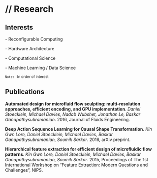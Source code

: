 # // Research

## Interests
\- Reconfigurable Computing

\- Hardware Architecture

\- Computational Science

\- Machine Learning / Data Science

<small>`Note: ` In order of interest </small>

## Publications

**Automated design for microfluid flow sculpting: multi-resolution approaches, efficient encoding, and GPU implementation**. *Daniel Stoecklein, Michael Davies, Nadab Wubshet, Jonathan Le, Baskar Ganapathysubramanian*. 2016, Journal of Fluids Engineering.

**Deep Action Sequence Learning for Causal Shape Transformation**. *Kin Gwn Lore, Daniel Stoecklein, Michael Davies, Baskar Ganapathysubramanian, Soumik Sarkar*. 2016, arXiv preprint.

**Hierarchical feature extraction for efficient design of microfluidic flow patterns**. *Kin Gwn Lore, Daniel Stoecklein, Michael Davies, Baskar Ganapathysubramanian, Soumik Sarkar*. 2015, Proceedings of The 1st International Workshop on “Feature Extraction: Modern Questions and Challenges”, NIPS.